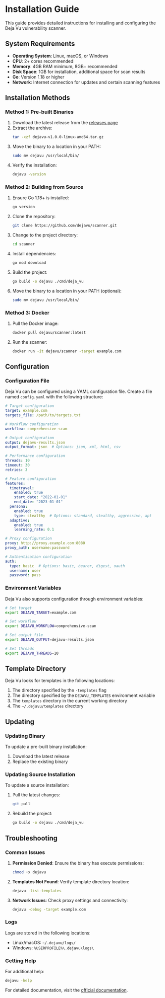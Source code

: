 # Installation Guide

This guide provides detailed instructions for installing and configuring the Deja Vu vulnerability scanner.

## System Requirements

- **Operating System**: Linux, macOS, or Windows
- **CPU**: 2+ cores recommended
- **Memory**: 4GB RAM minimum, 8GB+ recommended
- **Disk Space**: 1GB for installation, additional space for scan results
- **Go**: Version 1.18 or higher
- **Network**: Internet connection for updates and certain scanning features

## Installation Methods

### Method 1: Pre-built Binaries

1. Download the latest release from the [releases page](https://github.com/dejavu/scanner/releases)
2. Extract the archive:
   ```bash
   tar -xzf dejavu-v1.0.0-linux-amd64.tar.gz
   ```
3. Move the binary to a location in your PATH:
   ```bash
   sudo mv dejavu /usr/local/bin/
   ```
4. Verify the installation:
   ```bash
   dejavu -version
   ```

### Method 2: Building from Source

1. Ensure Go 1.18+ is installed:
   ```bash
   go version
   ```

2. Clone the repository:
   ```bash
   git clone https://github.com/dejavu/scanner.git
   ```

3. Change to the project directory:
   ```bash
   cd scanner
   ```

4. Install dependencies:
   ```bash
   go mod download
   ```

5. Build the project:
   ```bash
   go build -o dejavu ./cmd/deja_vu
   ```

6. Move the binary to a location in your PATH (optional):
   ```bash
   sudo mv dejavu /usr/local/bin/
   ```

### Method 3: Docker

1. Pull the Docker image:
   ```bash
   docker pull dejavu/scanner:latest
   ```

2. Run the scanner:
   ```bash
   docker run -it dejavu/scanner -target example.com
   ```

## Configuration

### Configuration File

Deja Vu can be configured using a YAML configuration file. Create a file named `config.yaml` with the following structure:

```yaml
# Target configuration
target: example.com
targets_file: /path/to/targets.txt

# Workflow configuration
workflow: comprehensive-scan

# Output configuration
output: dejavu-results.json
output_format: json  # Options: json, xml, html, csv

# Performance configuration
threads: 10
timeout: 30
retries: 3

# Feature configuration
features:
  timetravel:
    enabled: true
    start_date: "2022-01-01"
    end_date: "2023-01-01"
  persona:
    enabled: true
    type: stealthy  # Options: standard, stealthy, aggressive, apt
  adaptive:
    enabled: true
    learning_rate: 0.1

# Proxy configuration
proxy: http://proxy.example.com:8080
proxy_auth: username:password

# Authentication configuration
auth:
  type: basic  # Options: basic, bearer, digest, oauth
  username: user
  password: pass
```

### Environment Variables

Deja Vu also supports configuration through environment variables:

```bash
# Set target
export DEJAVU_TARGET=example.com

# Set workflow
export DEJAVU_WORKFLOW=comprehensive-scan

# Set output file
export DEJAVU_OUTPUT=dejavu-results.json

# Set threads
export DEJAVU_THREADS=10
```

## Template Directory

Deja Vu looks for templates in the following locations:

1. The directory specified by the `-templates` flag
2. The directory specified by the `DEJAVU_TEMPLATES` environment variable
3. The `templates` directory in the current working directory
4. The `~/.dejavu/templates` directory

## Updating

### Updating Binary

To update a pre-built binary installation:

1. Download the latest release
2. Replace the existing binary

### Updating Source Installation

To update a source installation:

1. Pull the latest changes:
   ```bash
   git pull
   ```

2. Rebuild the project:
   ```bash
   go build -o dejavu ./cmd/deja_vu
   ```

## Troubleshooting

### Common Issues

1. **Permission Denied**: Ensure the binary has execute permissions:
   ```bash
   chmod +x dejavu
   ```

2. **Templates Not Found**: Verify template directory location:
   ```bash
   dejavu -list-templates
   ```

3. **Network Issues**: Check proxy settings and connectivity:
   ```bash
   dejavu -debug -target example.com
   ```

### Logs

Logs are stored in the following locations:

- Linux/macOS: `~/.dejavu/logs/`
- Windows: `%USERPROFILE%\.dejavu\logs\`

### Getting Help

For additional help:

```bash
dejavu -help
```

For detailed documentation, visit the [official documentation](https://docs.dejavu-scanner.io).
